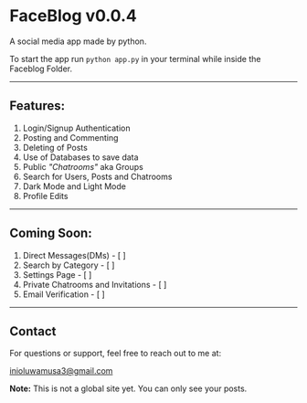 # FaceBlog v0.0.4
A social media app made by python.

To start the app run `python app.py` in your terminal while inside the Faceblog Folder.

---

## Features:
1. Login/Signup Authentication
2. Posting and Commenting
3. Deleting of Posts
4. Use of Databases to save data
5. Public _"Chatrooms"_ aka Groups
6. Search for Users, Posts and Chatrooms
7. Dark Mode and Light Mode
8. Profile Edits

---

## Coming Soon:
1. Direct Messages(DMs) - [ ]
2. Search by Category - [ ]
3. Settings Page - [ ]
4. Private Chatrooms and Invitations - [ ]
5. Email Verification - [ ]

---

## Contact
For questions or support, feel free to reach out to me at:

[inioluwamusa3@gmail.com](mailto:inioluwamusa3@gmail.com)

**Note:** This is not a global site yet. You can only see your posts.
